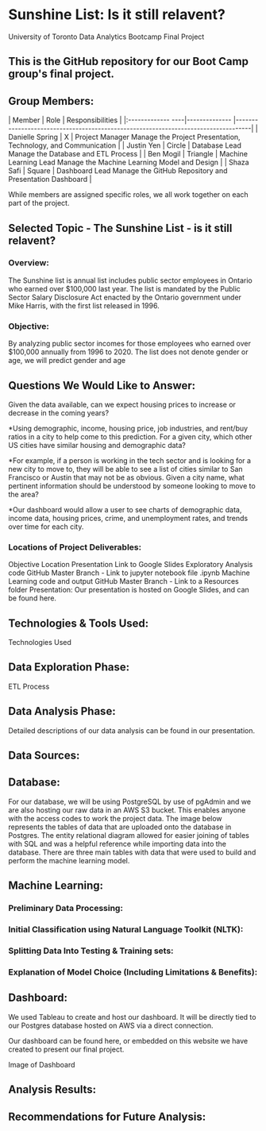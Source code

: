 # **Sunshine List:**  Is it still relavent?
University of Toronto Data Analytics Bootcamp Final Project

## This is the GitHub repository for our Boot Camp group's final project.
## Group Members:

| Member            | Role          | Responsibilities                                                                  |
|:------------- ----|-------------- |-----------------------------------------------------------------------------------|
| Danielle Spring   | X             | Project Manager	Manage the Project Presentation, Technology, and Communication    |
| Justin Yen        | Circle        | Database Lead	Manage the Database and ETL Process                                 |
| Ben Mogil         | Triangle      | Machine Learning Lead	Manage the Machine Learning Model and Design                |
| Shaza Safi        | Square        | Dashboard Lead	Manage the GitHub Repository and Presentation Dashboard           |

While members are assigned specific roles, we all work together on each part of the project.

## **Selected Topic - The Sunshine List - is it still relavent?**

### Overview:
The Sunshine list is annual list includes public sector employees in Ontario who earned over $100,000 last year. The list is mandated by the Public Sector Salary Disclosure Act enacted by the Ontario government under Mike Harris, with the first list released in 1996.


### Objective:
By analyzing public sector incomes for those employees who earned over $100,000 annually from 1996 to 2020.   The list does not denote gender or age, we will predict gender and age 

## **Questions We Would Like to Answer:**
Given the data available, can we expect housing prices to increase or decrease in the coming years?

*Using demographic, income, housing price, job industries, and rent/buy ratios in a city to help come to this prediction.
For a given city, which other US cities have similar housing and demographic data?

*For example, if a person is working in the tech sector and is looking for a new city to move to, they will be able to see a list of cities similar to San Francisco or Austin that may not be as obvious.
Given a city name, what pertinent information should be understood by someone looking to move to the area?

*Our dashboard would allow a user to see charts of demographic data, income data, housing prices, crime, and unemployment rates, and trends over time for each city.
### Locations of Project Deliverables:
Objective	Location
Presentation	Link to Google Slides
Exploratory Analysis code	GitHub Master Branch - Link to jupyter notebook file  .ipynb
Machine Learning code and output	GitHub Master Branch - Link to a Resources folder
Presentation:
Our presentation is hosted on Google Slides, and can be found here.

## **Technologies & Tools Used:**
Technologies Used

## **Data Exploration Phase:**
ETL Process

## **Data Analysis Phase:**
Detailed descriptions of our data analysis can be found in our presentation.



## **Data Sources:**



## **Database:**
For our database, we will be using PostgreSQL by use of pgAdmin and we are also hosting our raw data in an AWS S3 bucket. This enables anyone with the access codes to work the project data. The image below represents the tables of data that are uploaded onto the database in Postgres. The entity relational diagram allowed for easier joining of tables with SQL and was a helpful reference while importing data into the database. There are three main tables with data that were used to build and perform the machine learning model.


## **Machine Learning:**
### Preliminary Data Processing:


### Initial Classification using Natural Language Toolkit (NLTK):


### Splitting Data Into Testing & Training sets:

### Explanation of Model Choice (Including Limitations & Benefits):


## **Dashboard:**
We used Tableau to create and host our dashboard. It will be directly tied to our Postgres database hosted on AWS via a direct connection.

Our dashboard can be found here, or embedded on this website we have created to present our final project.

Image of Dashboard

## **Analysis Results:**



## **Recommendations for Future Analysis:**
